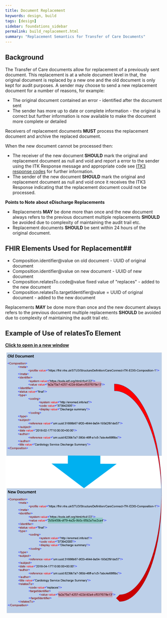 ```yaml
---
title: Document Replacement
keywords: design, build
tags: [design]
sidebar: foundations_sidebar
permalink: build_replacement.html
summary: "Replacement Semantics for Transfer of Care Documents"
---
```


## Background ##

The Transfer of Care documents allow for replacement of a previously sent document. This replacement is at a whole document level in that, the original document is replaced by a new one and the old document is only kept for audit purposes. 
A sender may choose to send a new replacement document for a number of reasons, for example:

- The original document contained an error - identified after the document sent
- The sender has more up to date  or complete information - the original is correct but further information is now available to make the document more complete or detailed 

Receivers of replacement documents **MUST** process the replacement document and archive the replaced document.

When the new document cannot be processed then:

- The receiver of the new document **SHOULD** mark the original and replacement document as null and void and report a error to the sender using the ITK Response message and appropriate code see [ITK3 response codes](https://developer.nhs.uk/apis/itk3messagedistribution/explore_response_codes.html) for further information. 
- The sender of the new document **SHOULD** mark the original and replacement document as null and void once it receives the ITK3 Response indicating that the replacement document could not be processed.

**Points to Note about eDischarge Replacements**

- Replacements **MAY** be done more than once and the new document always refers to the previous document multiple replacements **SHOULD** be avoided due to complexity of maintaining the audit trail etc.
- Replacement documents **SHOULD** be sent within 24 hours of the original document. 


## FHIR Elements Used for Replacement##

- Composition.identifier@value on old document - UUID of original document
- Composition.identifier@value on new document - UUID of new document
- Composition.relatesTo.code@value fixed value of "replaces" - added to the new document 
- Composition.relatesTo.targetIdentifier@value = UUID of original document - added to the new document 

Replacements **MAY** be done more than once and the new document always refers to the previous document multiple replacements **SHOULD** be avoided due to complexity of maintaining the audit trail etc.


## Example of Use of relatesTo Element ##

<a href="images/build/ReplacementDiagram.png" target="_blank" style="width: 100%;max-width: 100%;"><b>Click to open in a new window</b></a>

<img src="images/build/ReplacementDiagram.png" style="width:auto;height: auto;"/>






